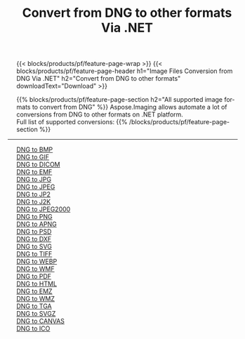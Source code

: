 ﻿---
title: Convert from DNG to other formats Via .NET 
weight: 3920
url: /net/conversion/from/dng 
lang: en
langdirlevel: 2
locales: zh-hans,ja,it,ru,de,es,fr,nl,id,lt,pl,pt,vi,tr,ko,zh-hant,ar,hi,th,sv,cs,uk,he
description: Using Aspose.Imaging you can easily convert from DNG to other formats
---

{{< blocks/products/pf/feature-page-wrap >}}
{{< blocks/products/pf/feature-page-header h1="Image Files Conversion from DNG Via .NET" h2="Convert from DNG to other formats" downloadText="Download" >}}


{{% blocks/products/pf/feature-page-section  h2="All supported image formats to convert from DNG" %}}
Aspose.Imaging allows automate a lot of conversions from DNG to other formats on .NET platform.
<br/>
Full list of supported conversions:
{{% /blocks/products/pf/feature-page-section %}}
<div class="container-fluid productfamilypage bg-gray">
    <div class="convertypes bg-gray agp-content section">
        <div class="container">
		<hr style="margin-left:-20px;"/>
		<div class="row other-converters">
		    <div class='col-md-2 other-converter remove-lp remove-rp'><a href="/imaging/net/conversion/dng-to-bmp" >DNG to BMP</a></div><div class='col-md-2 other-converter remove-lp remove-rp'><a href="/imaging/net/conversion/dng-to-gif" >DNG to GIF</a></div><div class='col-md-2 other-converter remove-lp remove-rp'><a href="/imaging/net/conversion/dng-to-dicom" >DNG to DICOM</a></div><div class='col-md-2 other-converter remove-lp remove-rp'><a href="/imaging/net/conversion/dng-to-emf" >DNG to EMF</a></div><div class='col-md-2 other-converter remove-lp remove-rp'><a href="/imaging/net/conversion/dng-to-jpg" >DNG to JPG</a></div><div class='col-md-2 other-converter remove-lp remove-rp'><a href="/imaging/net/conversion/dng-to-jpeg" >DNG to JPEG</a></div><div class='col-md-2 other-converter remove-lp remove-rp'><a href="/imaging/net/conversion/dng-to-jp2" >DNG to JP2</a></div><div class='col-md-2 other-converter remove-lp remove-rp'><a href="/imaging/net/conversion/dng-to-j2k" >DNG to J2K</a></div><div class='col-md-2 other-converter remove-lp remove-rp'><a href="/imaging/net/conversion/dng-to-jpeg2000" >DNG to JPEG2000</a></div><div class='col-md-2 other-converter remove-lp remove-rp'><a href="/imaging/net/conversion/dng-to-png" >DNG to PNG</a></div><div class='col-md-2 other-converter remove-lp remove-rp'><a href="/imaging/net/conversion/dng-to-apng" >DNG to APNG</a></div><div class='col-md-2 other-converter remove-lp remove-rp'><a href="/imaging/net/conversion/dng-to-psd" >DNG to PSD</a></div><div class='col-md-2 other-converter remove-lp remove-rp'><a href="/imaging/net/conversion/dng-to-dxf" >DNG to DXF</a></div><div class='col-md-2 other-converter remove-lp remove-rp'><a href="/imaging/net/conversion/dng-to-svg" >DNG to SVG</a></div><div class='col-md-2 other-converter remove-lp remove-rp'><a href="/imaging/net/conversion/dng-to-tiff" >DNG to TIFF</a></div><div class='col-md-2 other-converter remove-lp remove-rp'><a href="/imaging/net/conversion/dng-to-webp" >DNG to WEBP</a></div><div class='col-md-2 other-converter remove-lp remove-rp'><a href="/imaging/net/conversion/dng-to-wmf" >DNG to WMF</a></div><div class='col-md-2 other-converter remove-lp remove-rp'><a href="/imaging/net/conversion/dng-to-pdf" >DNG to PDF</a></div><div class='col-md-2 other-converter remove-lp remove-rp'><a href="/imaging/net/conversion/dng-to-html" >DNG to HTML</a></div><div class='col-md-2 other-converter remove-lp remove-rp'><a href="/imaging/net/conversion/dng-to-emz" >DNG to EMZ</a></div><div class='col-md-2 other-converter remove-lp remove-rp'><a href="/imaging/net/conversion/dng-to-wmz" >DNG to WMZ</a></div><div class='col-md-2 other-converter remove-lp remove-rp'><a href="/imaging/net/conversion/dng-to-tga" >DNG to TGA</a></div><div class='col-md-2 other-converter remove-lp remove-rp'><a href="/imaging/net/conversion/dng-to-svgz" >DNG to SVGZ</a></div><div class='col-md-2 other-converter remove-lp remove-rp'><a href="/imaging/net/conversion/dng-to-canvas" >DNG to CANVAS</a></div><div class='col-md-2 other-converter remove-lp remove-rp'><a href="/imaging/net/conversion/dng-to-ico" >DNG to ICO</a></div>
                </div>
        </div>
    </div>
</div>
<br/>


